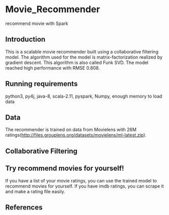# Movie_Recommender
recommend movie with Spark

## Introduction
This is a scalable movie recommender built using a collaborative filtering model. The algorithm used for the model is matrix-factorization 
realized by gradient descent. This algorithm is also called Funk SVD. The model reached high performance with RMSE 0.808. 
## Running requirements
python3, py4j, java-8, scala-2.11, pyspark, Numpy, enough memory to load data

## Data
The recommender is trained on data from Movielens with 26M ratings(http://files.grouplens.org/datasets/movielens/ml-latest.zip).
## Collaborative Filtering
## Try recommend movies for yourself! 
If you have a list of your movie ratings, you can use the trained model to recommend movies for yourself.
If you have imdb ratings, you can scrape it and make a rating file easily.
## References
